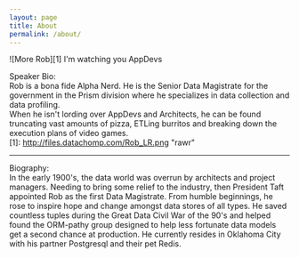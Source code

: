 ```yaml
---
layout: page
title: About
permalink: /about/
---
```


![More Rob][1] 
I'm watching you AppDevs

Speaker Bio:    
Rob is a bona fide Alpha Nerd. He is the Senior Data Magistrate for the government in the Prism division where he specializes in data collection and data profiling.  
When he isn't lording over AppDevs and Architects, he can be found truncating vast amounts of pizza, ETLing burritos and breaking down the execution plans of video games.  
 [1]: http://files.datachomp.com/Rob_LR.png "rawr"
  
<hr/>
  
Biography:  
In the early 1900's, the data world was overrun by architects and project managers. Needing to bring some relief to the industry, then President Taft appointed Rob as the first Data Magistrate. From humble beginnings, he rose to inspire hope and change amongst data stores of all types. He saved countless tuples during the Great Data Civil War of the 90's and helped found the ORM-pathy group designed to help less fortunate data models get a second chance at production. He currently resides in Oklahoma City with his partner Postgresql and their pet Redis.